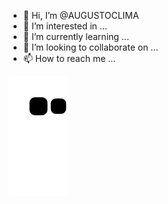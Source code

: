 - 👋 Hi, I’m @AUGUSTOCLIMA
- 👀 I’m interested in ...
- 🌱 I’m currently learning ...
- 💞️ I’m looking to collaborate on ...
- 📫 How to reach me ...

![Snake animation](https://github.com/AUGUSTOCLIMA/AUGUSTOCLIMA/blob/output/github-contribution-grid-snake.svg)
<!---
AUGUSTOCLIMA/AUGUSTOCLIMA is a ✨ special ✨ repository because its `README.md` (this file) appears on your GitHub profile.
You can click the Preview link to take a look at your changes.
--->

